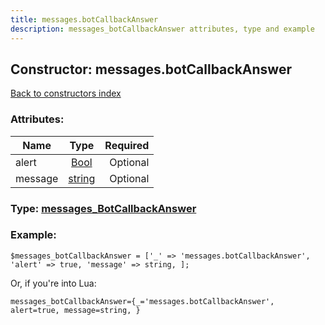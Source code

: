 ```yaml
---
title: messages.botCallbackAnswer
description: messages_botCallbackAnswer attributes, type and example
---
```

## Constructor: messages.botCallbackAnswer  
[Back to constructors index](index.md)



### Attributes:

| Name     |    Type       | Required |
|----------|:-------------:|---------:|
|alert|[Bool](../types/Bool.md) | Optional|
|message|[string](../types/string.md) | Optional|



### Type: [messages\_BotCallbackAnswer](../types/messages_BotCallbackAnswer.md)


### Example:

```
$messages_botCallbackAnswer = ['_' => 'messages.botCallbackAnswer', 'alert' => true, 'message' => string, ];
```  

Or, if you're into Lua:  


```
messages_botCallbackAnswer={_='messages.botCallbackAnswer', alert=true, message=string, }

```


